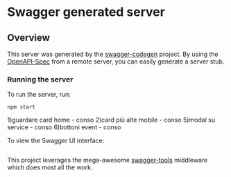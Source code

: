 # Swagger generated server

## Overview
This server was generated by the [swagger-codegen](https://github.com/swagger-api/swagger-codegen) project.  By using the [OpenAPI-Spec](https://github.com/OAI/OpenAPI-Specification) from a remote server, you can easily generate a server stub.

### Running the server
To run the server, run:

```
npm start
```
1)guardare card home - conso
2)card più alte mobile - conso
5)modal su service - conso
6)bottoni event - conso

To view the Swagger UI interface:

```
```

This project leverages the mega-awesome [swagger-tools](https://github.com/apigee-127/swagger-tools) middleware which does most all the work.
